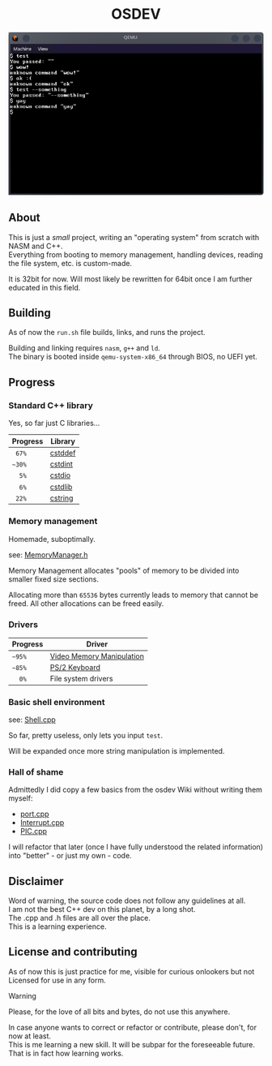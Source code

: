<div align="center">
    <h1>OSDEV</h1>
    <img src="readme/img.png" width="600">
</div>

## About

This is just a _small_ project, writing an "operating system" from scratch with NASM and C++. <br>
Everything from booting to memory management, handling devices, reading the file system, etc. is custom-made.

It is 32bit for now. Will most likely be rewritten for 64bit once I am further educated in this field.


## Building

As of now the `run.sh` file builds, links, and runs the project.

Building and linking requires `nasm`, `g++` and `ld`. <br>
The binary is booted inside `qemu-system-x86_64` through BIOS, no UEFI yet.


## Progress

### Standard C++ library

Yes, so far just C libraries...

[//]: # (Library completion based on https://cplusplus.com)

| Progress | Library                  |
|----------|--------------------------|
| ` 67%`   | [cstddef](./lib/cstddef) |
| `~30%`   | [cstdint](./lib/cstdint) |
| `  5%`   | [cstdio](./lib/cstdio)   |
| `  6%`   | [cstdlib](./lib/cstdlib) |
| ` 22%`   | [cstring](./lib/cstring) |


### Memory management

Homemade, suboptimally.

see: [MemoryManager.h](src/MemoryManager.h)

Memory Management allocates "pools" of memory to be divided into smaller fixed size sections.

Allocating more than `65536` bytes currently leads to memory that cannot be freed.
All other allocations can be freed easily.

### Drivers

| Progress | Driver                                      |
|----------|---------------------------------------------|
| `~95%`   | [Video Memory Manipulation](./src/text.cpp) |
| `~85%`   | [PS/2 Keyboard](./src/driver/Keyboard.cpp)  |
| `  0%`   | File system drivers                         |


### Basic shell environment

see: [Shell.cpp](Shell.cpp)

So far, pretty useless, only lets you input `test`.

Will be expanded once more string manipulation is implemented.


### Hall of shame

Admittedly I did copy a few basics from the osdev Wiki without writing them myself:

- [port.cpp](./src/asm/port.cpp)
- [Interrupt.cpp](./src/driver/Interrupt.cpp)
- [PIC.cpp](./src/driver/PIC.cpp)

I will refactor that later (once I have fully understood the related information) into "better" - or just my own - code.


## Disclaimer

Word of warning, the source code does not follow any guidelines at all. <br>
I am not the best C++ dev on this planet, by a long shot.<br>
The .cpp and .h files are all over the place. <br>
This is a learning experience.


## License and contributing

As of now this is just practice for me, visible for curious onlookers but not Licensed for use in any form.

> [!WARNING]
> Please, for the love of all bits and bytes, do not use this anywhere.

In case anyone wants to correct or refactor or contribute, please don't, for now at least.<br>
This is me learning a new skill. It will be subpar for the foreseeable future. That is in fact how learning works.
